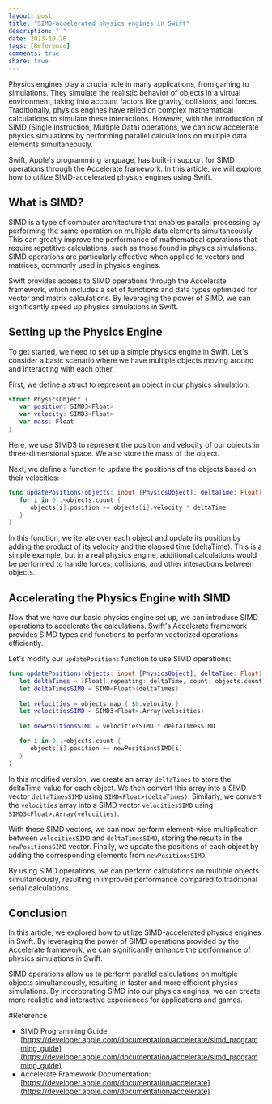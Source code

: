 ```yaml
---
layout: post
title: "SIMD-accelerated physics engines in Swift"
description: " "
date: 2023-10-20
tags: [Reference]
comments: true
share: true
---
```


Physics engines play a crucial role in many applications, from gaming to simulations. They simulate the realistic behavior of objects in a virtual environment, taking into account factors like gravity, collisions, and forces. Traditionally, physics engines have relied on complex mathematical calculations to simulate these interactions. However, with the introduction of SIMD (Single Instruction, Multiple Data) operations, we can now accelerate physics simulations by performing parallel calculations on multiple data elements simultaneously.

Swift, Apple's programming language, has built-in support for SIMD operations through the Accelerate framework. In this article, we will explore how to utilize SIMD-accelerated physics engines using Swift.

## What is SIMD?

SIMD is a type of computer architecture that enables parallel processing by performing the same operation on multiple data elements simultaneously. This can greatly improve the performance of mathematical operations that require repetitive calculations, such as those found in physics simulations. SIMD operations are particularly effective when applied to vectors and matrices, commonly used in physics engines.

Swift provides access to SIMD operations through the Accelerate framework, which includes a set of functions and data types optimized for vector and matrix calculations. By leveraging the power of SIMD, we can significantly speed up physics simulations in Swift.

## Setting up the Physics Engine

To get started, we need to set up a simple physics engine in Swift. Let's consider a basic scenario where we have multiple objects moving around and interacting with each other.

First, we define a struct to represent an object in our physics simulation:

```swift
struct PhysicsObject {
   var position: SIMD3<Float>
   var velocity: SIMD3<Float>
   var mass: Float
}
```

Here, we use SIMD3<Float> to represent the position and velocity of our objects in three-dimensional space. We also store the mass of the object.

Next, we define a function to update the positions of the objects based on their velocities:

```swift
func updatePositions(objects: inout [PhysicsObject], deltaTime: Float) {
   for i in 0..<objects.count {
      objects[i].position += objects[i].velocity * deltaTime
   }
}
```

In this function, we iterate over each object and update its position by adding the product of its velocity and the elapsed time (deltaTime). This is a simple example, but in a real physics engine, additional calculations would be performed to handle forces, collisions, and other interactions between objects.

## Accelerating the Physics Engine with SIMD

Now that we have our basic physics engine set up, we can introduce SIMD operations to accelerate the calculations. Swift's Accelerate framework provides SIMD types and functions to perform vectorized operations efficiently.

Let's modify our `updatePositions` function to use SIMD operations:

```swift
func updatePositions(objects: inout [PhysicsObject], deltaTime: Float) {
   let deltaTimes = [Float](repeating: deltaTime, count: objects.count)
   let deltaTimesSIMD = SIMD<Float>(deltaTimes)
   
   let velocities = objects.map { $0.velocity }
   let velocitiesSIMD = SIMD3<Float>.Array(velocities)
   
   let newPositionsSIMD = velocitiesSIMD * deltaTimesSIMD

   for i in 0..<objects.count {
      objects[i].position += newPositionsSIMD[i]
   }
}
```

In this modified version, we create an array `deltaTimes` to store the deltaTime value for each object. We then convert this array into a SIMD vector `deltaTimesSIMD` using `SIMD<Float>(deltaTimes)`. Similarly, we convert the `velocities` array into a SIMD vector `velocitiesSIMD` using `SIMD3<Float>.Array(velocities)`.

With these SIMD vectors, we can now perform element-wise multiplication between `velocitiesSIMD` and `deltaTimesSIMD`, storing the results in the `newPositionsSIMD` vector. Finally, we update the positions of each object by adding the corresponding elements from `newPositionsSIMD`.

By using SIMD operations, we can perform calculations on multiple objects simultaneously, resulting in improved performance compared to traditional serial calculations.

## Conclusion

In this article, we explored how to utilize SIMD-accelerated physics engines in Swift. By leveraging the power of SIMD operations provided by the Accelerate framework, we can significantly enhance the performance of physics simulations in Swift.

SIMD operations allow us to perform parallel calculations on multiple objects simultaneously, resulting in faster and more efficient physics simulations. By incorporating SIMD into our physics engines, we can create more realistic and interactive experiences for applications and games.

#Reference
- SIMD Programming Guide: [https://developer.apple.com/documentation/accelerate/simd_programming_guide](https://developer.apple.com/documentation/accelerate/simd_programming_guide)
- Accelerate Framework Documentation: [https://developer.apple.com/documentation/accelerate](https://developer.apple.com/documentation/accelerate)